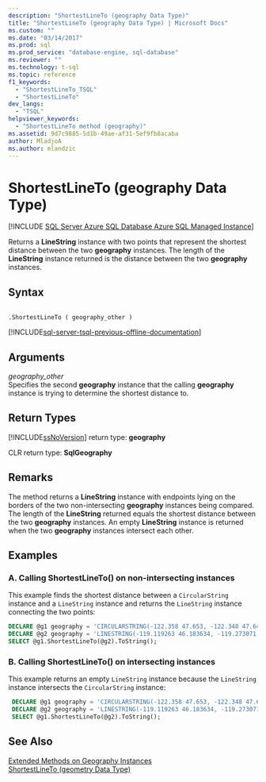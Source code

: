 ```yaml
---
description: "ShortestLineTo (geography Data Type)"
title: "ShortestLineTo (geography Data Type) | Microsoft Docs"
ms.custom: ""
ms.date: "03/14/2017"
ms.prod: sql
ms.prod_service: "database-engine, sql-database"
ms.reviewer: ""
ms.technology: t-sql
ms.topic: reference
f1_keywords: 
  - "ShortestLineTo_TSQL"
  - "ShortestLineTo"
dev_langs: 
  - "TSQL"
helpviewer_keywords: 
  - "ShortestLineTo method (geography)"
ms.assetid: 9d7c9885-5d1b-49ae-af31-5ef9fb8acaba
author: MladjoA
ms.author: mlandzic 
---
```

# ShortestLineTo (geography Data Type)
[!INCLUDE [SQL Server Azure SQL Database Azure SQL Managed Instance](../../includes/applies-to-version/sql-asdb-asdbmi.md)]

  Returns a **LineString** instance with two points that represent the shortest distance between the two **geography** instances. The length of the **LineString** instance returned is the distance between the two **geography** instances.  
  
## Syntax  
  
```  
  
.ShortestLineTo ( geography_other )  
```  
  
[!INCLUDE[sql-server-tsql-previous-offline-documentation](../../includes/sql-server-tsql-previous-offline-documentation.md)]

## Arguments
 *geography_other*  
 Specifies the second **geography** instance that the calling **geography** instance is trying to determine the shortest distance to.  
  
## Return Types  
 [!INCLUDE[ssNoVersion](../../includes/ssnoversion-md.md)] return type: **geography**  
  
 CLR return type: **SqlGeography**  
  
## Remarks  
 The method returns a **LineString** instance with endpoints lying on the borders of the two non-intersecting **geography** instances being compared. The length of the **LineString** returned equals the shortest distance between the two **geography** instances. An empty **LineString** instance is returned when the two **geography** instances intersect each other.  
  
## Examples  
  
### A. Calling ShortestLineTo() on non-intersecting instances  
 This example finds the shortest distance between a `CircularString` instance and a `LineString` instance and returns the `LineString` instance connecting the two points:  
  
 ```sql
 DECLARE @g1 geography = 'CIRCULARSTRING(-122.358 47.653, -122.348 47.649, -122.348 47.658, -122.358 47.658, -122.358 47.653)';  
 DECLARE @g2 geography = 'LINESTRING(-119.119263 46.183634, -119.273071 47.107523, -120.640869 47.569114, -122.200928 47.454094)';  
 SELECT @g1.ShortestLineTo(@g2).ToString();
 ```  
  
### B. Calling ShortestLineTo() on intersecting instances  
 This example returns an empty `LineString` instance because the `LineString` instance intersects the `CircularString` instance:  
  
```sql
 DECLARE @g1 geography = 'CIRCULARSTRING(-122.358 47.653, -122.348 47.649, -122.348 47.658, -122.358 47.658, -122.358 47.653)';  
 DECLARE @g2 geography = 'LINESTRING(-119.119263 46.183634, -119.273071 47.107523, -120.640869 47.569114, -122.348 47.649, -122.681 47.655)';  
 SELECT @g1.ShortestLineTo(@g2).ToString();
``` 
  
## See Also  
 [Extended Methods on Geography Instances](../../t-sql/spatial-geography/extended-methods-on-geography-instances.md)  
 [ShortestLineTo (geometry Data Type)](../../t-sql/spatial-geometry/shortestlineto-geometry-data-type.md)  
  
